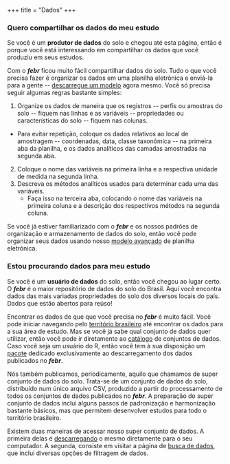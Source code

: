 +++
title = "Dados"
+++

### Quero compartilhar os dados do meu estudo

Se você é um __produtor de dados__ do solo e chegou até esta página, então é porque você está interessando em compartilhar os dados que você produziu em seus estudos.

Com o ___febr___ ficou muito fácil compartilhar dados do solo. Tudo o que você precisa fazer é organizar os dados em uma planilha eletrônica e enviá-la para a gente -- [descarregue um modelo][modelo-simples] agora mesmo. Você só precisa seguir algumas regras bastante simples:

1. Organize os dados de maneira que os registros -- perfis ou amostras do solo -- fiquem nas linhas e as variáveis -- propriedades ou características do solo -- fiquem nas colunas.
  + Para evitar repetição, coloque os dados relativos ao local de amostragem -- coordenadas, data, classe taxonômica -- na primeira aba da planilha, e os dados analíticos das camadas amostradas na segunda aba.
2. Coloque o nome das variáveis na primeira linha e a respectiva unidade de medida na segunda linha.
3. Descreva os métodos analíticos usados para determinar cada uma das variáveis.
    + Faça isso na terceira aba, colocando o nome das variáveis na primeira coluna e a descrição dos respectivos métodos na segunda coluna.

Se você já estiver familiarizado com o ___febr___ e os nossos padrões de organização e armazenamento de dados do solo, então você pode organizar seus dados usando nosso [modelo avançado][modelo-avancado] de planilha eletrônica.

[modelo-simples]: https://docs.google.com/spreadsheets/d/1crDNClXIzAuZNQLILKMMYk9rgCdYsZimX2Z2dKK6Ivo
[modelo-avancado]: https://drive.google.com/open?id=1w4LBQbLBFtnzRipFu8T4-rDszZSzahajLCyZWDkHQr0

### Estou procurando dados para meu estudo

Se você é um __usuário de dados__ do solo, então você chegou ao lugar certo. O ___febr___ é o maior repositório de dados do solo do Brasil. Aqui você encontra dados das mais variadas propriedades do solo dos diversos locais do país. Dados que estão abertos para reúso!

Encontrar os dados de que que você precisa no ___febr___ é muito fácil. Você pode iniciar navegando pelo [território brasileiro][view] até encontrar os dados para a sua área de estudo. Mas se você já sabe qual conjunto de dados quer utilizar, então você pode ir diretamente ao [catálogo][catalogo] de conjuntos de dados. Caso você seja um usuário do R, então você tem à sua disposição um [pacote][pacote] dedicado exclusivamente ao descarregamento dos dados publicados no ___febr___.

[view]: http://www.ufsm.br/febr/view.html
[catalogo]: http://www.ufsm.br/febr/catalog/
[pacote]: https://github.com/samuel-rosa/febr-package

Nós também publicamos, periodicamente, aquilo que chamamos de super conjunto de dados do solo. Trata-se de um conjunto de dados do solo, distribuído num único arquivo CSV, produzido a partir do processamento de todos os conjuntos de dados publicados no ___febr___. A preparação do super conjunto de dados inclui alguns passos de padronização e harmonização bastante básicos, mas que permitem desenvolver estudos para todo o território brasileiro.

Existem duas maneiras de acessar nosso super conjunto de dados. A primeira delas é [descarregando][descarregar] o mesmo diretamente para o seu computador. A segunda, consiste em visitar a página de [busca de dados][busca], que inclui diversas opções de filtragem de dados.

[descarregar]: https://github.com/febr-team/febr-data/tree/master/data
[busca]: https://pedometria.shinyapps.io/febr/

<br>
<br>
